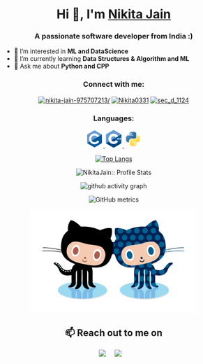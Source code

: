 <h1 align="center">Hi 👋, I'm <a href="https://github.com/Nikita0331">Nikita Jain</a></h1>
<h3 align="center">A passionate software developer from India :)</h3>



- 👀 I’m interested in **ML and DataScience**
- 🌱 I’m currently learning **Data Structures & Algorithm and ML**
- 💬 Ask me about **Python and CPP**

<h3 align="center">Connect with me:</h3>
<p align="center">
<a href="https://www.linkedin.com/in/nikita-jain-975707213/" target="blank"><img align="center" src="https://raw.githubusercontent.com/rahuldkjain/github-profile-readme-generator/master/src/images/icons/Social/linked-in-alt.svg" alt="nikita-jain-975707213/" height="30" width="40" /></a>
<a href="https://github.com/Nikita0331" target="blank"><img align="center" src="https://raw.githubusercontent.com/rahuldkjain/github-profile-readme-generator/master/src/images/icons/Social/github.svg" alt="Nikita0331" height="30" width="40" /></a>
 <a href="https://www.hackerrank.com/sec_d_1124" target="blank"><img align="center" src="https://raw.githubusercontent.com/rahuldkjain/github-profile-readme-generator/master/src/images/icons/Social/hackerrank.svg" alt="sec_d_1124" height="30" width="40" /></a>
</p>
<h3 align="center">Languages:</h3>
<p align="center"> <a href="https://www.cprogramming.com/" target="_blank" rel="noreferrer"> <img src="https://raw.githubusercontent.com/devicons/devicon/master/icons/c/c-original.svg" alt="c" width="40" height="40"/> </a> <a href="https://www.w3schools.com/cpp/" target="_blank" rel="noreferrer"> <img src="https://raw.githubusercontent.com/devicons/devicon/master/icons/cplusplus/cplusplus-original.svg" alt="cplusplus" width="40" height="40"/> </a> <a href="https://www.python.org" target="_blank" rel="noreferrer"> <img src="https://raw.githubusercontent.com/devicons/devicon/master/icons/python/python-original.svg" alt="python" width="40" height="40"/> </a> </p>

<div align="center">
    
[![Top Langs](https://github-readme-stats.vercel.app/api/top-langs/?username=Nikita0331)](https://github.com/anuraghazra/github-readme-stats)
    </div> 
<div align="center">
    
<!-- ![GitHub stats](https://github-readme-stats.vercel.app/api?username=Nikita0331&show_icons=true)  
<div> -->
 

<p align="center"><img src="https://github-readme-stats.vercel.app/api?username=Nikita0331" alt="NikitaJain:: Profile Stats" /></p>
 
<div align="center">
     
     
![github activity graph](https://activity-graph.herokuapp.com/graph?username=Nikita0331&theme=dracula&layout=compact&title_color=FF69B4&hide_border=true&area=true)
</div>
    
<div align="center">
    
![GitHub metrics](https://metrics.lecoq.io/Nikita0331)  
</div>
<p align="center">
<img src="forkit.gif "/>
</p>
<h2 align="center">📫 Reach out to me on</h2>
<p align="center">
  <a target="_blank" href="https://www.linkedin.com/in/nikita-jain-975707213/"><img src="https://img.shields.io/badge/linkedin-%230077B5.svg?&style=for-the-badge&logo=linkedin&logoColor=white" /></a>&nbsp;&nbsp;&nbsp;&nbsp;
  <a href="mailto:nikita.nikkyjain@gmail.com"><img src="https://img.shields.io/badge/gmail-%23D14836.svg?&style=for-the-badge&logo=gmail&logoColor=white" /></a>&nbsp;&nbsp;&nbsp;&nbsp;
</p>
